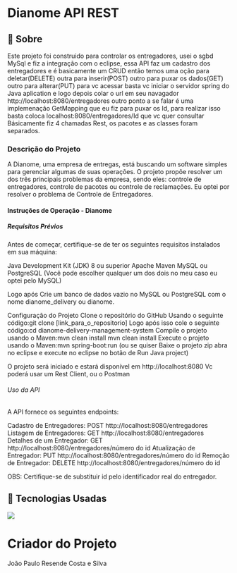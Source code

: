 <h1>Dianome API REST</h1>

<h2>🔖 Sobre</h2>
<p>
  Este projeto foi construido para controlar os entregadores, usei o sgbd MySql e fiz a integração com o eclipse, essa API faz um cadastro dos entregadores e é basicamente um CRUD então temos uma oção
  para deletar(DELETE) outra para inserir(POST) outro para puxar os dados(GET) outro para alterar(PUT) para vc acessar basta vc iniciar o servidor spring do Java aplication e logo depois colar o url em seu navagador http://localhost:8080/entregadores outro ponto a se falar é uma implemenação GetMapping que eu fiz para puxar os Id, para realizar isso basta coloca localhost:8080/entregadores/Id que vc quer consultar Básicamente fiz 4 chamadas Rest, os pacotes e as classes foram separados.

<h3>Descrição do Projeto</h3>
A Dianome, uma empresa de entregas, está buscando um software simples para gerenciar algumas de suas operações. O projeto propõe resolver um dos três principais problemas da empresa, sendo eles: controle de entregadores, controle de pacotes ou controle de reclamações. Eu optei por resolver o problema de Controle de Entregadores.

<h4>
Instruções de Operação - Dianome</h4>

<h5>Requisitos Prévios</h5>
Antes de começar, certifique-se de ter os seguintes requisitos instalados em sua máquina:

Java Development Kit (JDK) 8 ou superior
Apache Maven
MySQL ou PostgreSQL (Você pode escolher qualquer um dos dois no meu caso eu optei pelo MySQL)

Logo após Crie um banco de dados vazio no MySQL ou PostgreSQL com o nome dianome_delivery ou dianome.

Configuração do Projeto
Clone o repositório do GitHub Usando o seguinte código:git clone [link_para_o_repositorio]
Logo após isso cole o seguinte código:cd dianome-delivery-management-system
Compile o projeto usando o Maven:mvn clean install
mvn clean install
Execute o projeto usando o Maven:mvn spring-boot:run 
(ou se quiser Baixe o projeto zip abra no eclipse e execute no eclipse no botão de Run Java project)

O projeto será iniciado e estará disponível em http://localhost:8080 Vc poderá usar um Rest Client, ou o Postman


<h6>Uso da API</h6>
A API fornece os seguintes endpoints:

Cadastro de Entregadores: POST http://localhost:8080/entregadores
Listagem de Entregadores: GET http://localhost:8080/entregadores
Detalhes de um Entregador: GET http://localhost:8080/entregadores/número do id
Atualização de Entregador: PUT http://localhost:8080/entregadores/número do id
Remoção de Entregador: DELETE http://localhost:8080/entregadores/número do id

OBS: Certifique-se de substituir id pelo identificador real do entregador.


</p>

## 🚀 Tecnologias Usadas
<div>
  <img src="https://img.shields.io/badge/Java-ED8B00?style=for-the-badge&logo=java&logoColor=white"
  
  </div>

# Criador do Projeto

 <p>João Paulo Resende Costa e Silva</p> 
